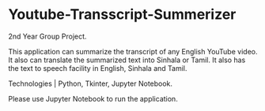 # Youtube-Transscript-Summerizer
2nd Year Group Project.

This application can summarize the transcript of any English YouTube video. It also can translate the summarized text into Sinhala or Tamil. It also has the text to speech facility in English, Sinhala and Tamil.

Technologies | Python, Tkinter, Jupyter Notebook.

Please use Jupyter Notebook to run the application.
